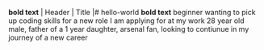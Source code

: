 **bold text** | Header | Title |# hello-world
**bold text** beginner wanting to pick up coding skills for a new role I am applying for at my work 
28 year old male, father of a 1 year daughter, arsenal fan, looking to contiunue in my journey of a new career 
